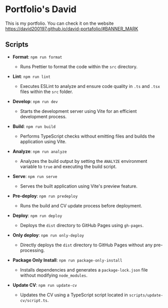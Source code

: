 # Portfolio's David

This is my portfolio. You can check it on the website https://david200197.github.io/david-portafolio/#BANNER_MARK

## Scripts

- **Format**: `npm run format`

  - Runs Prettier to format the code within the `src` directory.

- **Lint**: `npm run lint`

  - Executes ESLint to analyze and ensure code quality in `.ts` and `.tsx` files within the `src` folder.

- **Develop**: `npm run dev`

  - Starts the development server using Vite for an efficient development process.

- **Build**: `npm run build`

  - Performs TypeScript checks without emitting files and builds the application using Vite.

- **Analyze**: `npm run analyze`

  - Analyzes the build output by setting the `ANALYZE` environment variable to `true` and executing the build script.

- **Serve**: `npm run serve`

  - Serves the built application using Vite's preview feature.

- **Pre-deploy**: `npm run predeploy`

  - Runs the build and CV update process before deployment.

- **Deploy**: `npm run deploy`

  - Deploys the `dist` directory to GitHub Pages using `gh-pages`.

- **Only deploy**: `npm run only-deploy`

  - Directly deploys the `dist` directory to GitHub Pages without any pre-processing.

- **Package Only Install**: `npm run package-only-install`

  - Installs dependencies and generates a `package-lock.json` file without modifying `node_modules`.

- **Update CV**: `npm run update-cv`
  - Updates the CV using a TypeScript script located in `scripts/update-cv/script.ts`.
